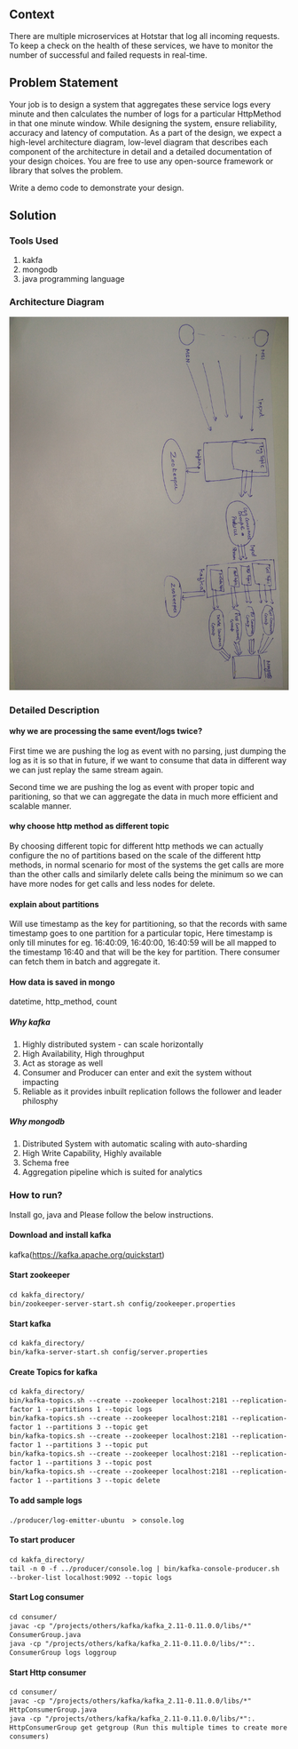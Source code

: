## Context

There are multiple microservices at Hotstar that log all incoming requests. To keep a check on the health of these services, we have to monitor the number of successful and failed requests in real-time.


## Problem Statement

Your job is to design a system that aggregates these service logs every minute and then calculates the number of logs for a particular HttpMethod in that one minute window.
While designing the system, ensure reliability, accuracy and latency of computation.
As a part of the design, we expect a high-level architecture diagram, low-level diagram that describes each component of the architecture in detail and a detailed documentation of your design choices. You are free to use any open-source framework or library that solves the problem.

Write a demo code to demonstrate your design.

## Solution

### Tools Used
1. kakfa
2. mongodb
3. java programming language

### Architecture Diagram
![Image of Yaktocat](https://github.com/Parteek/LogRealTimeAnalytics/blob/master/design_architecture.jpg)

### Detailed Description

#### why we are processing the same event/logs twice?
First time we are pushing the log as event with no parsing, just dumping the log as it is so that in future, if we want to consume that data in different way we can just replay the same stream again.

Second time we are pushing the log as event with proper topic and paritioning, so that we can aggregate the data in much more efficient and scalable manner.

#### why choose http method as different topic
By choosing different topic for different http methods we can actually configure the no of partitions based on the scale of the different http methods, in normal scenario for most of the systems the get calls are more than the other calls and similarly delete calls being the minimum so we can have more nodes for get calls and less nodes for delete. 

#### explain about partitions
Will use timestamp as the key for partitioning, so that the records with same timestamp goes to one partition for a particular topic, Here timestamp is only till minutes for eg. 16:40:09, 16:40:00, 16:40:59 will be all mapped to the timestamp 16:40 and that will be the key for partition. There consumer can fetch them in batch and aggregate it. 

#### How data is saved in mongo
datetime, http_method, count


##### Why kafka
1. Highly distributed system - can scale horizontally
2. High Availability, High throughput
3. Act as storage as well
4. Consumer and Producer can enter and exit the system without impacting
5. Reliable as it provides inbuilt replication follows the follower and leader philosphy
 

##### Why mongodb
1. Distributed System with automatic scaling with auto-sharding
2. High Write Capability, Highly available
3. Schema free
4. Aggregation pipeline which is suited for analytics

### How to run?
Install go, java and Please follow the below instructions.

#### Download and install kafka
kafka(https://kafka.apache.org/quickstart)

#### Start zookeeper
```
cd kakfa_directory/
bin/zookeeper-server-start.sh config/zookeeper.properties
```

#### Start kafka
```
cd kakfa_directory/
bin/kafka-server-start.sh config/server.properties
```

#### Create Topics for kafka
```
cd kakfa_directory/
bin/kafka-topics.sh --create --zookeeper localhost:2181 --replication-factor 1 --partitions 1 --topic logs
bin/kafka-topics.sh --create --zookeeper localhost:2181 --replication-factor 1 --partitions 3 --topic get
bin/kafka-topics.sh --create --zookeeper localhost:2181 --replication-factor 1 --partitions 3 --topic put
bin/kafka-topics.sh --create --zookeeper localhost:2181 --replication-factor 1 --partitions 3 --topic post
bin/kafka-topics.sh --create --zookeeper localhost:2181 --replication-factor 1 --partitions 3 --topic delete
```

#### To add sample logs
```
./producer/log-emitter-ubuntu  > console.log
```

#### To start producer
```
cd kakfa_directory/
tail -n 0 -f ../producer/console.log | bin/kafka-console-producer.sh  --broker-list localhost:9092 --topic logs
```


#### Start Log consumer
```
cd consumer/
javac -cp "/projects/others/kafka/kafka_2.11-0.11.0.0/libs/*" ConsumerGroup.java
java -cp "/projects/others/kafka/kafka_2.11-0.11.0.0/libs/*":. ConsumerGroup logs loggroup
```

#### Start Http consumer
```
cd consumer/
javac -cp "/projects/others/kafka/kafka_2.11-0.11.0.0/libs/*" HttpConsumerGroup.java
java -cp "/projects/others/kafka/kafka_2.11-0.11.0.0/libs/*":. HttpConsumerGroup get getgroup (Run this multiple times to create more consumers)
```








